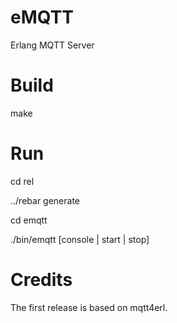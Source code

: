 # eMQTT

Erlang MQTT Server

# Build

make 

# Run

cd rel

../rebar generate

cd emqtt

./bin/emqtt [console | start | stop]

# Credits

The first release is based on mqtt4erl.

